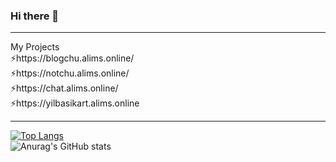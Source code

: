 ### Hi there 👋

<hr>
My Projects  <br>
⚡https://blogchu.alims.online/ <br>
⚡https://notchu.alims.online/  <br>
⚡https://chat.alims.online/  <br>
⚡https://yilbasikart.alims.online  
<hr>

[![Top Langs](https://github-readme-stats.vercel.app/api/top-langs/?username=alionboard&layout=compact)](https://github.com/anuraghazra/github-readme-stats)  
![Anurag's GitHub stats](https://github-readme-stats.vercel.app/api?username=alionboard&show_icons=true&hide=issues&count_private=true)  


